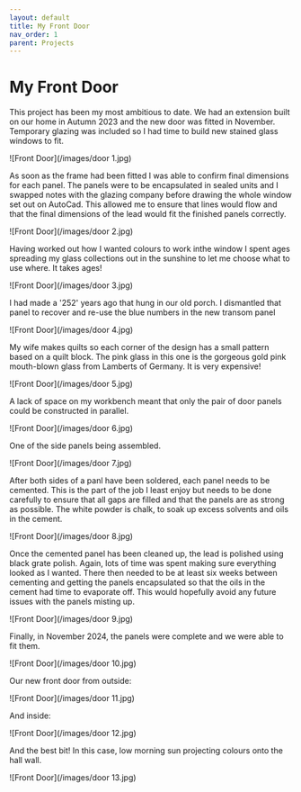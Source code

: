 ```yaml
---
layout: default
title: My Front Door
nav_order: 1
parent: Projects
---
```


# My Front Door

This project has been my most ambitious to date. We had an extension built on our home in Autumn 2023 and the new door was fitted in November. Temporary glazing was included so I had time to build new stained glass windows to fit.

![Front Door](/images/door 1.jpg)

As soon as the frame had been fitted I was able to confirm final dimensions for each panel. The panels were to be encapsulated in sealed units and I swapped notes with the glazing company before drawing the whole window set out on AutoCad. This allowed me to ensure that lines would flow and that the final dimensions of the lead would fit the finished panels correctly.

![Front Door](/images/door 2.jpg)

Having worked out how I wanted colours to work inthe window I spent ages spreading my glass collections out in the sunshine to let me choose what to use where. It takes ages!

![Front Door](/images/door 3.jpg)

I had made a '252' years ago that hung in our old porch. I dismantled that panel to recover and re-use the blue numbers in the new transom panel

![Front Door](/images/door 4.jpg)

My wife makes quilts so each corner of the design has a small pattern based on a quilt block. The pink glass in this one is the gorgeous gold pink mouth-blown glass from Lamberts of Germany. It is very expensive!

![Front Door](/images/door 5.jpg)

A lack of space on my workbench meant that only the pair of door panels could be constructed in parallel. 

![Front Door](/images/door 6.jpg)

One of the side panels being assembled.

![Front Door](/images/door 7.jpg)

After both sides of a panl have been soldered, each panel needs to be cemented. This is the part of the job I least enjoy but needs to be done carefully to ensure that all gaps are filled and that the panels are as strong as possible. The white powder is chalk, to soak up excess solvents and oils in the cement.

![Front Door](/images/door 8.jpg)

Once the cemented panel has been cleaned up, the lead is polished using black grate polish. Again, lots of time was spent making sure everything looked as I wanted. There then needed to be at least six weeks between cementing and getting the panels encapsulated so that the oils in the cement had time to evaporate off. This would hopefully avoid any future issues with the panels misting up.

![Front Door](/images/door 9.jpg)

Finally, in November 2024, the panels were complete and we were able to fit them.

![Front Door](/images/door 10.jpg)

Our new front door from outside:

![Front Door](/images/door 11.jpg)

And inside:

![Front Door](/images/door 12.jpg)

And the best bit! In this case, low morning sun projecting colours onto the hall wall.

![Front Door](/images/door 13.jpg)

